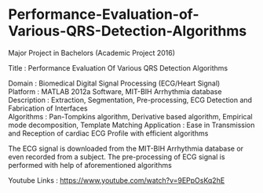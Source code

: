 # Performance-Evaluation-of-Various-QRS-Detection-Algorithms
Major Project in Bachelors (Academic Project 2016)    

Title         :   Performance Evaluation Of Various QRS Detection Algorithms 

Domain        :   Biomedical Digital Signal Processing (ECG/Heart Signal)    
Platform      :   MATLAB 2012a Software, MIT-BIH Arrhythmia database    
Description   :   Extraction, Segmentation, Pre-processing, ECG Detection and Fabrication of Interfaces    
Algorithms    :   Pan-Tompkins algorithm, Derivative based algorithm, Empirical mode decomposition, Template Matching
Application   :   Ease in Transmission and Reception of cardiac ECG Profile with efficient algorithms 

The ECG signal is downloaded from the MIT-BIH Arrhythmia database or even recorded from a subject. The pre-processing of ECG signal is performed with help of aforementioned algorithms

Youtube Links :   https://www.youtube.com/watch?v=9EPpOsKq2hE

